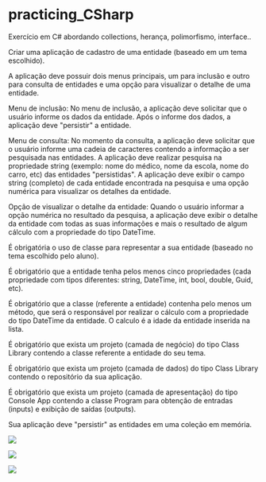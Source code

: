 # practicing_CSharp
Exercício em C# abordando collections, herança, polimorfismo, interface..

Criar uma aplicação de cadastro de uma entidade (baseado em um tema escolhido).

A aplicação deve possuir dois menus principais, um para inclusão e outro para consulta de entidades e uma opção para visualizar o detalhe de uma entidade.

Menu de inclusão: No menu de inclusão, a aplicação deve solicitar que o usuário informe os dados da entidade. Após o informe dos dados, a aplicação deve "persistir" a entidade.

Menu de consulta: No momento da consulta, a aplicação deve solicitar que o usuário informe uma cadeia de caracteres contendo a informação a ser pesquisada nas entidades. A aplicação deve realizar pesquisa na propriedade string (exemplo: nome do médico, nome da escola, nome do carro, etc) das entidades "persistidas". A aplicação deve exibir o campo string (completo) de cada entidade encontrada na pesquisa e uma opção numérica para visualizar os detalhes da entidade.

Opção de visualizar o detalhe da entidade: Quando o usuário informar a opção numérica no resultado da pesquisa, a aplicação deve exibir o detalhe da entidade com todas as suas informações e mais o resultado de algum cálculo com a propriedade do tipo DateTime.

É obrigatória o uso de classe para representar a sua entidade (baseado no tema escolhido pelo aluno).

É obrigatório que a entidade tenha pelos menos cinco propriedades (cada propriedade com tipos diferentes: string, DateTime, int, bool, double, Guid, etc).

É obrigatório que a classe (referente a entidade) contenha pelo menos um método, que será o responsável por realizar o cálculo com a propriedade do tipo DateTime da entidade. O calculo é a idade da entidade inserida na lista.

É obrigatório que exista um projeto (camada de negócio) do tipo Class Library contendo a classe referente a entidade do seu tema.

É obrigatório que exista um projeto (camada de dados) do tipo Class Library contendo o repositório da sua aplicação.

É obrigatório que exista um projeto (camada de apresentação) do tipo Console App contendo a classe Program para obtenção de entradas (inputs) e exibição de saídas (outputs).

Sua aplicação deve "persistir" as entidades em uma coleção em memória.

![](https://diegoadias.online/wp-content/uploads/2023/09/tp3.1.png)

![](https://diegoadias.online/wp-content/uploads/2023/09/tp3.2.png)

![](https://diegoadias.online/wp-content/uploads/2023/09/tp3.3.png)
